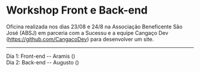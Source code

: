 # Workshop Front e Back-end

Oficina realizada nos dias 23/08 e 24/8 na Associação Beneficente São José (ABSJ) em parceria com a Sucessu e a equipe Cangaço Dev (https://github.com/CangacoDev) para desenvolver um site.
<hr>
Dia 1: Front-end -- Aramis ()
<br>
Dia 2: Back-end -- Augusto ()
